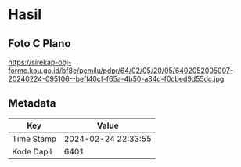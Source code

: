 # Hasil

## Foto C Plano

https://sirekap-obj-formc.kpu.go.id/bf8e/pemilu/pdpr/64/02/05/20/05/6402052005007-20240224-095106--beff40cf-f65a-4b50-a84d-f0cbed9d55dc.jpg


## Metadata

| Key        | Value               |
| ---------- | ------------------- |
| Time Stamp | 2024-02-24 22:33:55 |
| Kode Dapil | 6401                |



